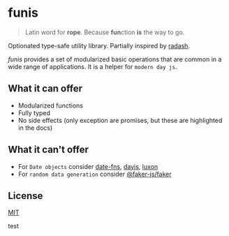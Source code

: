 # funis

> Latin word for **rope**. Because **fun**ction **is** the way to go.  

Optionated type-safe utility library. Partially inspired by [radash](https://www.npmjs.com/package/radash).

_funis_ provides a set of modularized basic operations that are common in a wide range of applications. It is a helper for `modern day js`.

## What it can offer

  - Modularized functions
  - Fully typed
  - No side effects (only exception are promises, but these are highlighted in the docs)

## What it can't offer

  - For `Date objects` consider [date-fns](https://www.npmjs.com/package/date-fns), [dayjs](https://www.npmjs.com/package/dayjs), [luxon](https://www.npmjs.com/package/luxon)
  - For `random data generation` consider [@faker-js/faker](https://www.npmjs.com/package/@faker-js/faker)

## License

[MIT](LICENSE)

test